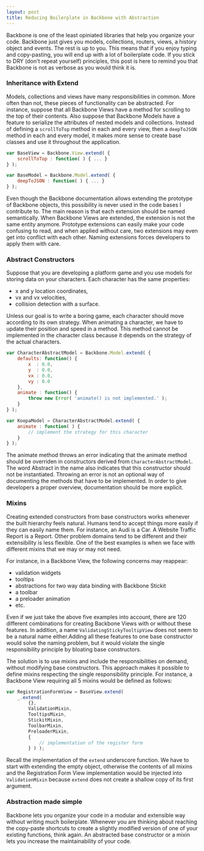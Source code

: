 ```yaml
---
layout: post
title: Reducing Boilerplate in Backbone with Abstraction
---
```


Backbone is one of the least opiniated libraries that help you organize your code. Backbone just gives you models, collections, routers, views, a history object and events. The rest is up to you. This means that if you enjoy typing and copy-pasting, you will end up with a lot of boilerplate code. If you stick to DRY (don't repeat yourself) principles, this post is here to remind you that Backbone is not as verbose as you would think it is.

### Inheritance with Extend

Models, collections and views have many responsibilities in common. More often than not, these pieces of functionality can be abstracted. For instance, suppose that all Backbone Views have a method for scrolling to the top of their contents. Also suppose that Backbone Models have a feature to serialize the attributes of nested models and collections. Instead of defining a `scrollToTop` method in each and every view, then a `deepToJSON` method in each and every model, it makes more sense to create base classes and use it throughout the application.

```javascript
var BaseView = Backbone.View.extend( { 
    scrollToTop : function( ) { ... }
} );

var BaseModel = Backbone.Model.extend( {
	deepToJSON : function( ) { ... }
} );
```

Even though the Backbone documentation allows extending the prototype of Backbone objects, this possibility is never used in the code bases I contribute to. The main reason is that each extension should be named semantically. When Backbone Views are extended, the extension is not the same entity anymore. Prototype extensions can easily make your code confusing to read, and when applied without care, two extensions may even get into conflict with each other. Naming extensions forces developers to apply them with care. 

### Abstract Constructors

Suppose that you are developing a platform game and you use models for storing data on your characters. Each character has the same properties: 

- x and y location coordinates,
- vx and vx velocities,
- collision detection with a surface.

Unless our goal is to write a boring game, each character should move according to its own strategy. When animating a character, we have to update their position and speed in a method. This method cannot be implemented in the character class because it depends on the strategy of the actual characters. 

```javascript
var CharacterAbstractModel = Backbone.Model.extend( {
	defaults: function() {
	    x  : 0.0,
	    y  : 0.0,
	    vx : 0.0,
	    vy : 0.0
	},
	animate : function() {
	    throw new Error( 'animate() is not implemented.' );
	}
} );

var KoopaModel = CharacterAbstractModel.extend( {
	animate : function( ) {
	    // implement the strategy for this character
	}
} );
```

The animate method throws an error indicating that the animate method should be overriden in constructors derived from `CharacterAbstractModel`. The word Abstract in the name also indicates that this constructor should not be instantiated. Throwing an error is not an optional way of documenting the methods that have to be implemented. In order to give developers a proper overview, documentation should be more explicit. 


### Mixins

Creating extended constructors from base constructors works whenever the built hierarchy feels natural. Humans tend to accept things more easily if they can easily name them. For instance, an Audi is a Car. A Website Traffic Report is a Report. Other problem domains tend to be different and their extensibility is less flexible. One of the best examples is when we face with different mixins that we may or may not need. 

For instance, in a Backbone View, the following concerns may reappear:

- validation widgets
- tooltips 
- abstractions for two way data binding with Backbone Stickit
- a toolbar
- a preloader animation
- etc.

Even if we just take the above five examples into account, there are 120 different combinations for creating Backbone Views with or without these features. In addition, a name `ValidatingStickyTooltipView` does not seem to be a natural name either.Adding all these features to one base constructor would solve the naming problem, but it would violate the single responsibility principle by bloating base constructors.

The solution is to use mixins and include the responsibilities on demand, without modifying base constructors. This approach makes it possible to define mixins respecting the single responsibility principle. For instance, a Backbone View requiring all 5 mixins would be defined as follows:

```javascript
var RegistrationFormView = BaseView.extend( 
	_.extend( 
		{},
		ValidationMixin,
		TooltipsMixin,
		StickitMixin, 
		ToolbarMixin,
		PreloaderMixin,
		{
			// implementation of the register form
		} ) );
```

Recall the implementation of the `extend` underscore function. We have to start with extending the empty object, otherwise the contents of all mixins and the Registration Form View implementation would be injected into `ValidationMixin` because `extend` does not create a shallow copy of its first argument. 

### Abstraction made simple

Backbone lets you organize your code in a modular and extensible way without writing much boilerplate. Whenever you are thinking about reaching the copy-paste shortcuts to create a slightly modified version of one of your existing functions, think again. An abstracted base constructor or a mixin lets you increase the maintainability of your code. 
